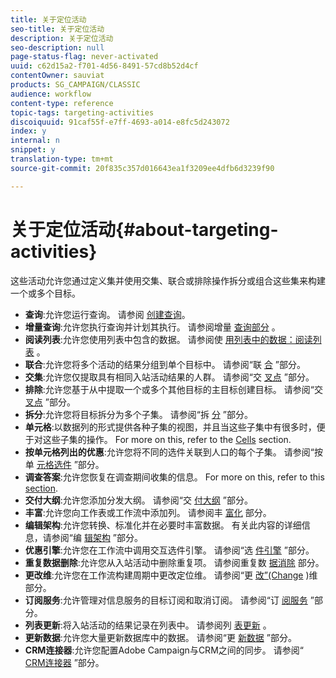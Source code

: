 ```yaml
---
title: 关于定位活动
seo-title: 关于定位活动
description: 关于定位活动
seo-description: null
page-status-flag: never-activated
uuid: c62d15a2-f701-4d56-8491-57cd8b52d4cf
contentOwner: sauviat
products: SG_CAMPAIGN/CLASSIC
audience: workflow
content-type: reference
topic-tags: targeting-activities
discoiquuid: 91caf55f-e7ff-4693-a014-e8fc5d243072
index: y
internal: n
snippet: y
translation-type: tm+mt
source-git-commit: 20f835c357d016643ea1f3209ee4dfb6d3239f90

---
```



# 关于定位活动{#about-targeting-activities}

这些活动允许您通过定义集并使用交集、联合或排除操作拆分或组合这些集来构建一个或多个目标。

* **查询**:允许您运行查询。 请参阅 [创建查询](../../workflow/using/query.md#creating-a-query)。
* **增量查询**:允许您执行查询并计划其执行。 请参阅增量 [查询部分](../../workflow/using/incremental-query.md) 。
* **阅读列表**:允许您使用列表中包含的数据。 请参阅使 [用列表中的数据：阅读列表](../../workflow/using/importing-data.md#using-data-from-a-list--read-list) 。
* **联合**:允许您将多个活动的结果分组到单个目标中。 请参阅“联 [合](../../workflow/using/union.md) ”部分。
* **交集**:允许您仅提取具有相同入站活动结果的人群。 请参阅“交 [叉点](../../workflow/using/intersection.md) ”部分。
* **排除**:允许您基于从中提取一个或多个其他目标的主目标创建目标。 请参阅“交 [叉点](../../workflow/using/intersection.md) ”部分。
* **拆分**:允许您将目标拆分为多个子集。 请参阅“拆 [分](../../workflow/using/split.md) ”部分。
* **单元格**:以数据列的形式提供各种子集的视图，并且当这些子集中有很多时，便于对这些子集的操作。 For more on this, refer to the [Cells](../../workflow/using/cells.md) section.
* **按单元格列出的优惠**:允许您将不同的选件关联到人口的每个子集。 请参阅“按单 [元格选件](../../workflow/using/offers-by-cell.md) ”部分。
* **调查答案**:允许您恢复在调查期间收集的信息。 For more on this, refer to this [section](../../web/using/getting-started-with-surveys.md).
* **交付大纲**:允许您添加分发大纲。 请参阅“交 [付大纲](../../workflow/using/delivery-outline.md) ”部分。
* **丰富**:允许您向工作表或工作流中添加列。 请参阅丰 [富化](../../workflow/using/enrichment.md) 部分。
* **编辑架构**:允许您转换、标准化并在必要时丰富数据。 有关此内容的详细信息，请参阅“编 [辑架构](../../workflow/using/edit-schema.md) ”部分。
* **优惠引擎**:允许您在工作流中调用交互选件引擎。 请参阅“选 [件引擎](../../workflow/using/offer-engine.md) ”部分。
* **重复数据删除**:允许您从入站活动中删除重复项。 请参阅重复数 [据消除](../../workflow/using/deduplication.md) 部分。
* **更改维**:允许您在工作流构建周期中更改定位维。 请参阅“更 [改”(Change](../../workflow/using/change-dimension.md) )维部分。
* **订阅服务**:允许管理对信息服务的目标订阅和取消订阅。 请参阅“订 [阅服务](../../workflow/using/subscription-services.md) ”部分。
* **列表更新**:将入站活动的结果记录在列表中。 请参阅列 [表更新](../../workflow/using/list-update.md) 。
* **更新数据**:允许您大量更新数据库中的数据。 请参阅“更 [新数据](../../workflow/using/update-data.md) ”部分。
* **CRM连接器**:允许您配置Adobe Campaign与CRM之间的同步。 请参阅“ [CRM连接器](../../workflow/using/crm-connector.md) ”部分。

